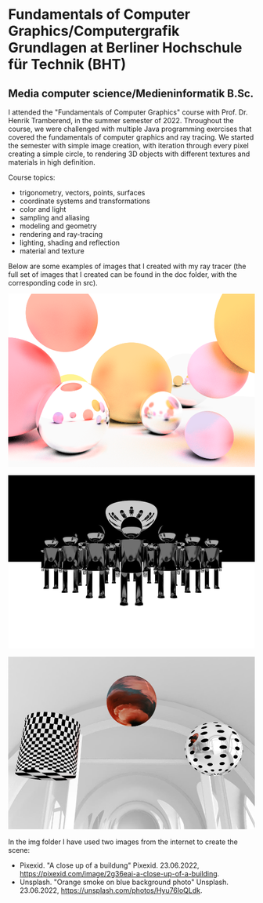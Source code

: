 # Fundamentals of Computer Graphics/Computergrafik Grundlagen at Berliner Hochschule für Technik (BHT)
## Media computer science/Medieninformatik B.Sc.

I attended the "Fundamentals of Computer Graphics" course with Prof. Dr. Henrik Tramberend, in the summer semester of 2022. 
Throughout the course, we were challenged with multiple Java programming exercises that covered the fundamentals of computer graphics and ray tracing. We started the semester with simple image creation, with iteration through every pixel creating a simple circle, to rendering 3D objects with different textures and materials in high definition.

Course topics:
- trigonometry, vectors, points, surfaces
- coordinate systems and transformations
- color and light
- sampling and aliasing
- modeling and geometry
- rendering and ray-tracing
- lighting, shading and reflection
- material and texture


Below are some examples of images that I created with my ray tracer (the full set of images that I created can be found in the doc folder, with the corresponding code in src).

![a6](doc/a06-mirrors-glass-1.png)

![a9](doc/a08-1.png)

![a10](doc/a10-2.png)

In the img folder I have used two images from the internet to create the scene:
- Pixexid. "A close up of a buildung" Pixexid. 23.06.2022, https://pixexid.com/image/2g36eai-a-close-up-of-a-building.
- Unsplash. "Orange smoke on blue background photo" Unsplash. 23.06.2022, https://unsplash.com/photos/Hyu76loQLdk.
